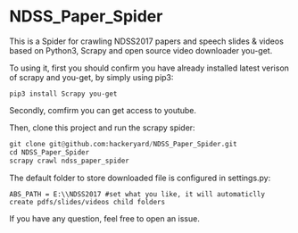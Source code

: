 # NDSS_Paper_Spider
This is a Spider for crawling NDSS2017 papers and speech slides &amp; videos based on Python3, Scrapy and open source video downloader you-get.

To using it, first you should confirm you have already installed latest verison of scrapy and you-get, by simply using pip3:
```shell
pip3 install Scrapy you-get
```

Secondly, comfirm you can get access to youtube.

Then, clone this project and run the scrapy spider:
```python
git clone git@github.com:hackeryard/NDSS_Paper_Spider.git
cd NDSS_Paper_Spider
scrapy crawl ndss_paper_spider
```
The default folder to store downloaded file is configured in settings.py:
```
ABS_PATH = E:\\NDSS2017 #set what you like, it will automaticlly create pdfs/slides/videos child folders
```

If you have any question, feel free to open an issue.
